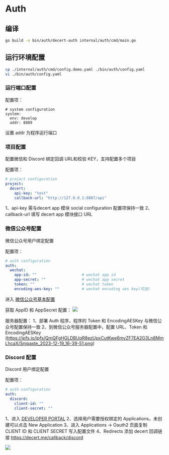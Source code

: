 # Auth

## 编译

```bash
go build -o bin/auth/decert-auth internal/auth/cmd/main.go
```

## 运行环境配置

```bash
cp ./internal/auth/cmd/config.demo.yaml ./bin/auth/config.yaml
vi ./bin/auth/config.yaml
```

### 运行端口配置

配置项：
```
# system configuration
system:
  env: develop
  addr: 8889
```
设置 addr 为程序运行端口

### 项目配置

配置微信和 Discord 绑定回调 URL和校验 KEY，支持配置多个项目

配置项：
```yaml
# project configuration
project:
  decert:
    api-key: "test"
    callback-url: "http://127.0.0.1:8087/api"
```
1、api-key 需与decert app 模块 social configuration 配置项保持一致
2、callback-url 填写 decert app 模块接口 URL


### 微信公众号配置

微信公众号用户绑定配置

配置项：
```yaml
# auth configuration
auth:
  wechat:
    app-id: ""                    # wechat app id
    app-secret: ""                # wechat app secret
    token: ""                     # wechat token
    encoding-aes-key: ""          # wechat encoding aes key(可选)
```

进入 [微信公众号基本配置](https://mp.weixin.qq.com/advanced/advanced?action=dev&t=advanced/dev&token=678258990&lang=zh_CN)

获取 AppID 和 AppSecret 配置：
![](https://ipfs.io/ipfs/bafybeihmyjqidtjtjt5yulxuxclfzvaucgg736fkana4wqsrntrl4w47pq/Snipaste_2023-12-19_16-43-37.png)

服务器配置：
1、部署 Auth 程序，程序的 Token 和 EncodingAESKey 与微信公众号配置保持一致
2、到微信公众号服务器配置中，配置 URL、Token 和 EncodingAESKey
(https://ipfs.io/ipfs/QmQFgHGLDBUqR8ezUpxCutKwe6mvZF7EA2G3Ln8MmLhcaX/Snipaste_2023-12-19_16-39-51.png)

### Discord 配置

Discord 用户绑定配置

配置项：
```yaml
# auth configuration
auth:
  discord:
    client-id: ""
    client-secret: ""
```

1、进入 [DEVELOPER PORTAL](https://discord.com/developers/applications)
2、选择用户需要授权绑定的 Applications，未创建可以点击 New Application
3、进入 Applications -> Oauth2 页面复制 CLIENT ID 和 CLIENT SECRET 写入配置文件
4、Redirects 添加 decert 回调链接 https://decert.me/callback/discord

![](https://ipfs.io/ipfs/bafybeihw43kchnyicpn2m7y4o2eb6ma4sgkksaymcx6osm7igcscc35wpe/Snipaste_2023-12-19_17-14-08.png)